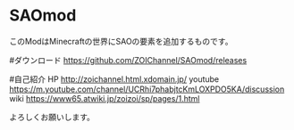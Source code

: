 # SAOmod
このModはMinecraftの世界にSAOの要素を追加するものです。

#ダウンロード
https://github.com/ZOIChannel/SAOmod/releases

#自己紹介
HP
http://zoichannel.html.xdomain.jp/
youtube
https://m.youtube.com/channel/UCRhi7phabjtcKmLOXPDO5KA/discussion
wiki
https://www65.atwiki.jp/zoizoi/sp/pages/1.html

よろしくお願いします。
